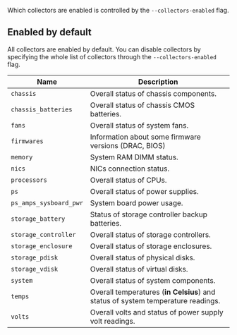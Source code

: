 Which collectors are enabled is controlled by the `--collectors-enabled` flag.

## Enabled by default

All collectors are enabled by default. You can disable collectors by specifying the whole list of collectors through the `--collectors-enabled` flag.

| Name                   | Description                                                                      |
| ---------------------- | -------------------------------------------------------------------------------- |
| `chassis`              | Overall status of chassis components.                                            |
| `chassis_batteries`    | Overall status of chassis CMOS batteries.                                        |
| `fans`                 | Overall status of system fans.                                                   |
| `firmwares`            | Information about some firmware versions (DRAC, BIOS)                            |
| `memory`               | System RAM DIMM status.                                                          |
| `nics`                 | NICs connection status.                                                          |
| `processors`           | Overall status of CPUs.                                                          |
| `ps`                   | Overall status of power supplies.                                                |
| `ps_amps_sysboard_pwr` | System board power usage.                                                        |
| `storage_battery`      | Status of storage controller backup batteries.                                   |
| `storage_controller`   | Overall status of storage controllers.                                           |
| `storage_enclosure`    | Overall status of storage enclosures.                                            |
| `storage_pdisk`        | Overall status of physical disks.                                                |
| `storage_vdisk`        | Overall status of virtual disks.                                                 |
| `system`               | Overall status of system components.                                             |
| `temps`                | Overall temperatures (**in Celsius**) and status of system temperature readings. |
| `volts`                | Overall volts and status of power supply volt readings.                          |
